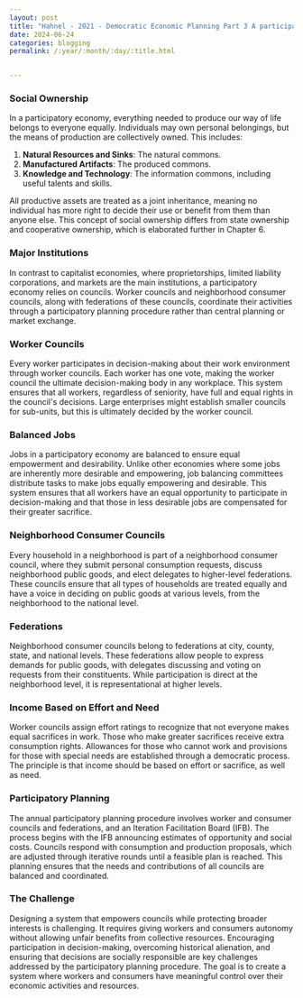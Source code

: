 ```yaml
---
layout: post
title: "Hahnel - 2021 - Democratic Economic Planning Part 3 A participatory economy "
date: 2024-06-24 
categories: blogging
permalink: /:year/:month/:day/:title.html


---
```


### Social Ownership

In a participatory economy, everything needed to produce our way of life belongs to everyone equally. Individuals may own personal belongings, but the means of production are collectively owned. This includes:

1. **Natural Resources and Sinks**: The natural commons.
2. **Manufactured Artifacts**: The produced commons.
3. **Knowledge and Technology**: The information commons, including useful talents and skills.

All productive assets are treated as a joint inheritance, meaning no individual has more right to decide their use or benefit from them than anyone else. This concept of social ownership differs from state ownership and cooperative ownership, which is elaborated further in Chapter 6.

### Major Institutions

In contrast to capitalist economies, where proprietorships, limited liability corporations, and markets are the main institutions, a participatory economy relies on councils. Worker councils and neighborhood consumer councils, along with federations of these councils, coordinate their activities through a participatory planning procedure rather than central planning or market exchange.

### Worker Councils

Every worker participates in decision-making about their work environment through worker councils. Each worker has one vote, making the worker council the ultimate decision-making body in any workplace. This system ensures that all workers, regardless of seniority, have full and equal rights in the council's decisions. Large enterprises might establish smaller councils for sub-units, but this is ultimately decided by the worker council.

### Balanced Jobs

Jobs in a participatory economy are balanced to ensure equal empowerment and desirability. Unlike other economies where some jobs are inherently more desirable and empowering, job balancing committees distribute tasks to make jobs equally empowering and desirable. This system ensures that all workers have an equal opportunity to participate in decision-making and that those in less desirable jobs are compensated for their greater sacrifice.

### Neighborhood Consumer Councils

Every household in a neighborhood is part of a neighborhood consumer council, where they submit personal consumption requests, discuss neighborhood public goods, and elect delegates to higher-level federations. These councils ensure that all types of households are treated equally and have a voice in deciding on public goods at various levels, from the neighborhood to the national level.

### Federations

Neighborhood consumer councils belong to federations at city, county, state, and national levels. These federations allow people to express demands for public goods, with delegates discussing and voting on requests from their constituents. While participation is direct at the neighborhood level, it is representational at higher levels.

### Income Based on Effort and Need

Worker councils assign effort ratings to recognize that not everyone makes equal sacrifices in work. Those who make greater sacrifices receive extra consumption rights. Allowances for those who cannot work and provisions for those with special needs are established through a democratic process. The principle is that income should be based on effort or sacrifice, as well as need.

### Participatory Planning

The annual participatory planning procedure involves worker and consumer councils and federations, and an Iteration Facilitation Board (IFB). The process begins with the IFB announcing estimates of opportunity and social costs. Councils respond with consumption and production proposals, which are adjusted through iterative rounds until a feasible plan is reached. This planning ensures that the needs and contributions of all councils are balanced and coordinated.

### The Challenge

Designing a system that empowers councils while protecting broader interests is challenging. It requires giving workers and consumers autonomy without allowing unfair benefits from collective resources. Encouraging participation in decision-making, overcoming historical alienation, and ensuring that decisions are socially responsible are key challenges addressed by the participatory planning procedure. The goal is to create a system where workers and consumers have meaningful control over their economic activities and resources.